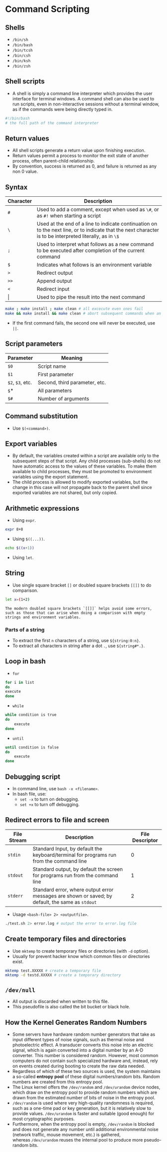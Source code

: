 # Command Scripting
## Shells
- `/bin/sh`  
- `/bin/bash`  
- `/bin/tcsh`  
- `/bin/csh`
- `/bin/ksh`
- `/bin/zsh`
## Shell scripts
- A shell is simply a command line interpreter which provides the user interface for terminal windows. A command shell can also be used to run scripts, even in non-interactive sessions without a terminal window, as if the commands were being directly typed in.
```bash
#!/bin/bash
# the full path of the command interpreter
```
## Return values
- All shell scripts generate a return value upon finishing execution.
- Return values permit a process to monitor the exit state of another process, often parent-child relationship.
- By convention, success is returned as 0, and failure is returned as any non 0 value.
## Syntax
| Character | Description                                                                                                                                               |
| --------- | --------------------------------------------------------------------------------------------------------------------------------------------------------- |
| `#`       | Used to add a comment, except when used as `\#`, or as `#!` when starting a script                                                                        |
| `\`       | Used at the end of a line to indicate continuation on to the next line, or to indicate that the next character is to be interpreted literally, as in `\$` |
| `;`       | Used to interpret what follows as a new command to be executed after completion of the current command                                                    |
| `$`       | Indicates what follows is an environment variable                                                                                                         |
| `>`       | Redirect output                                                                                                                                           |
| `>>`      | Append output                                                                                                                                             |
| `<`       | Redirect input                                                                                                                                            |
| &#124;    | Used to pipe the result into the next command                                                                                                             |
```bash
make ; make install ; make clean # all excecute even ones fail
make && make install && make clean # abort subsequent commands when an earlier one fails
```
- If the first command fails, the second one will never be executed, use `||`.
## Script parameters
| Parameter            | Meaning                       |
| -------------------- | ----------------------------- |
| `$0`               | Script name                   |
| `$1`               | First parameter               |
| `$2`, `$3`, etc. | Second, third parameter, etc. |
| `$`*               | All parameters                |
| `$#`               | Number of arguments           |
## Command substitution
- Use `$(<command>)`.
## Export variables
- By default, the variables created within a script are available only to the subsequent steps of that script. Any child processes (sub-shells) do not have automatic access to the values of these variables. To make them available to child processes, they must be promoted to environment variables using the export statement.
- The child process is allowed to modify exported variables, but the change in this case will not propagate back to the parent shell since exported variables are not shared, but only copied.
## Arithmetic expressions
- Using `expr`.
```bash
expr 8+8
```
- Using `$((...))`.
```bash
echo $((x+1))
```
- Using `let`.
## String
- Use single square bracket `[]` or doubled square brackets `[[]]` to do comparison.
```bash
let x=(1+2)
```
```ad-note
The modern doubled square brackets `[[]]` helps avoid some errors, such as those that can arise when doing a comparison with empty strings and environment variables.
```
### Parts of a string
- To extract the first `n` characters of a string, use `${string:0:n}`.
- To extract all characters in string after a dot `.`, use `${string#*.}`.
## Loop in bash
- `for`
```bash
for i in list
do
execute
done
```
- `while`
```bash
while condition is true
do
	execute
done
```
- `until`
```bash
until condition is false
do
	execute
done
```
## Debugging script
- In command line, use `bash -x <filename>`.
- In bash file, use:
	- `set -x` to turn on debugging.
	- `set +x` to turn off debugging.
## Redirect errors to file and screen
| File Stream | Description                                                                                        | File Descriptor |
| ----------- | -------------------------------------------------------------------------------------------------- | --------------- |
| `stdin`   | Standard Input, by default the keyboard/terminal for programs run from the command line            | 0               |
| `stdout`  | Standard output, by default the screen for programs run from the command line                      | 1               |
| `stderr`  | Standard error, where output error messages are shown or saved; by default, the same as `stdout` | 2               |
- Usage `<bash-file> 2> <outputfile>`.
```bash
./test.sh 2> error.log # output the error to error.log file
```
## Create temporary files and directories
- Use `mktemp` to create temporary files or directories (with `-d` option).
- Usually for prevent hacker know which common files or directories exist.
```bash
mktemp test.XXXXX # create a temporary file
mktemp -d testd.XXXXX # create a temporary directory
```
## `/dev/null`
- All output is discarded when written to this file.
- This pseudofile is also called the bit bucket or black hole.
## How the Kernel Generates Random Numbers
- Some servers have hardware random number generators that take as input different types of noise signals, such as thermal noise and photoelectric effect. A transducer converts this noise into an electric signal, which is again converted into a digital number by an A-D converter. This number is considered random. However, most common computers do not contain such specialized hardware and, instead, rely on events created during booting to create the raw data needed.
- Regardless of which of these two sources is used, the system maintains a so-called **entropy** **pool** of these digital numbers/random bits. Random numbers are created from this entropy pool.
- The Linux kernel offers the `/dev/random` and `/dev/urandom` device nodes, which draw on the entropy pool to provide random numbers which are drawn from the estimated number of bits of noise in the entropy pool.
- `/dev/random` is used where very high-quality randomness is required, such as a one-time pad or key generation, but it is relatively slow to provide values. `/dev/urandom` is faster and suitable (good enough) for most cryptographic purposes.
- Furthermore, when the entropy pool is empty, `/dev/random` is blocked and does not generate any number until additional environmental noise (network traffic, mouse movement, etc.) is gathered, whereas `/dev/urandom` reuses the internal pool to produce more pseudo-random bits.